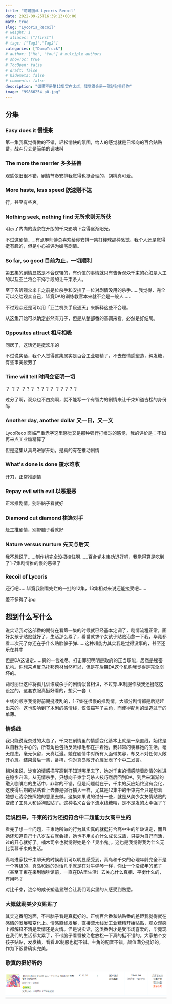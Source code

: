 ```yaml
---
title: "莉可丽丝 Lycoris Recoil"
date: 2022-09-25T16:39:13+08:00
math: true
slug: "Lycoris_Recoil"
# weight: 1
# aliases: ["/first"]
# tags: ["Tag1","Tag2"]
categories: ["DumpTruck"]
# author: ["Me", "You"] # multiple authors
# showToc: true
# TocOpen: false
# draft: false
# hidemeta: false
# comments: false
description: "如果不是第12集实在太烂，我觉得会是一部贴贴番佳作"
image: "99866254_p0.jpg"
---
```


## 分集

### Easy does it 慢慢来 

第一集我真觉得做的不错，轻松愉快的氛围，给人的感觉就是日常向的百合贴贴番，战斗只会是简单的调味料

### The more the merrier	多多益善 

观感依旧很不错，剧情节奏安排我觉得也挺合理的，胡桃真可爱。

### More haste, less speed 欲速则不达 

行，甚至有些爽。

### Nothing seek, nothing find 无所求则无所获

明示了内向的泷奈在开朗的千束影响下变得逐渐阳光。

不过这剧情……有点麻师傅总喜欢给你安排一集打棒球那种感觉，我个人还是觉得挺有趣的，但是小心被评为媚宅剧情。

### So far, so good 目前为止，一切顺利 

第五集的剧情显然是不合逻辑的，有价值的事情就只有告诉观众千束的心脏是人工的以及亚兰将会不择手段的让千束杀人。

至于告诉观众米卡之前是位杀手和安排了一位对剧情没用的杀手……我觉得，完全可以交给观众自己，毕竟DA的训练教官本来就不会是一般人……

不过观众还是可以用「亚兰机关手段通天」来解释这些不合理。

从这集开始可以确定必然有刀子，但是从整部番的基调来看，必然是好结局。

### Opposites attract 相斥相吸 

同居了，这话还是挺欢乐的

不过说实话，我个人觉得这集属实是百合工业糖精了，不去做情感塑造，纯发糖，有些审美疲劳了

### Time will tell 时间会证明一切 

？ ？？ ？？？ ？？？？ ？？？？？

过分了啊，观众也不白痴啊，就不能写一个有智力的剧情来让千束知道吉松的身份吗

### Another day, another dollar 又一日，又一文 

LycoReco 面临严重赤字这里感觉又是那种强行打棒球的感觉，我的评价是：不如再来点工业糖精算了

但是这集从真岛进家开始，是真的有在推动剧情

### What's done is done 覆水难收 

开刀，正常推剧情

### Repay evil with evil 以恶报恶 

正常推剧情，别带脑子看就好

### Diamond cut diamond 棋逢对手

赶工推剧情，别带脑子看就好

### Nature versus nurture 先天与后天

我不想说了……制作组完全没把控住啊……百合党本集劝退好吧，我觉得算是吃到了1-7集剧情推的慢的恶果了

### Recoil of Lycoris

还行吧……毕竟我刚看完烂的一批的12集，13集相对来说还能接受吧……

差不多得了.jpg

## 想到什么写什么

说实话我对这部番的期待在看第一集的时候就已经基本定调了，剧情流程正常，画好女孩子贴贴就好了，生活那么累了，看番就求个女孩子贴贴治愈一下我，毕竟都看二次元了你还在乎什么贴脸躲子弹……这种超能力其实我是觉得没事的，甚至还乐在其中

但是DA这设定……真的一言难尽，打击罪犯明明是政府的正当职能，居然是秘密机构。你想来点反乌托邦题材当然可以，但是在后期DA这个机构我觉得是完全崩坏的。

莉可丽丝这种将孤儿训练成杀手的剧情似曾相识，不过穿JK制服作战我还挺吃这设定的，这套衣服真挺好看的，想买一套（

主线的顺序我觉得前期挺凌乱的，1-7集在很慢的推剧情，大部分剧情都是后期赶出来的。这也影响到了本剧的感情线，仅仅描写了主角，而使得配角的塑造过于的单薄。

### 情感线

我只能说泷奈过的太苦了，千束在剧情里的情感变化基本上就是一条直线，始终是以自我为中心的，所有角色包括反派绿毛都在护着她，我非常的羡慕她的生活，毫无顾虑，毫无保留，天真烂漫。她在剧情中对所有人面带笑容，却又不对任何人敞开心扉。结果最后一集，卧槽，你对真岛敞开心扉发表了个中二发言。

相对来说，泷奈的情感描写高到不知道哪里去了，她对千束的情感随着剧情的推进在稳步升温，从无情杀手，只想向千束学习杀人技巧然后回到DA，到后来渐渐的融入咖啡店的生活中，非常的不错，但是问题就在于，千束的反应始终没有变化，这使得后期的贴贴看上去像是强行插入一样，尤其是12集中的千束完全只是想着她想让泷奈按照她的意思去做。这集如果说的过分一些，就是从美少女友情贴贴的变成了工具人和舔狗贴贴了。这种名义百合下流水线糖精，是不是发的太牵强了？

### 话说回来，千束的行为还挺符合中二超能力女高中生的

看完了想一个问题，千束她所做的行为其实真的就挺符合高中生的年龄设定，而且她还知道自己十八岁左右就会挂，她也不用关心什么成长成熟，只要为自己而活，过的开心就好了。楠木司令也就觉得她是个「臭小鬼」。这也是我觉得我为什么无比羡慕千束的生活。

真岛进家找千束聊天的时候我们可以明显感受到，真岛和千束的心理年龄完全不是一个等级的，真岛和她的对话几乎就是在对牛弹琴一样，你让一个没成年的孩子（甚至千束在来到咖啡馆前，一直在DA里生活）去关心什么真相、平衡什么的，有用吗？

对比千束，泷奈的成长塑造显然会让我们现实里的人感受到熟悉。

### 大概就剩美少女贴贴了

其实这番配泡面，不带脑子看是真挺好的。正统百合番和贴贴番的差距我觉得就在感情的发展和变化上。情感直线发展，直接流水线发工业糖精开始贴贴，观众观感上都解释不清是爱情还是友情。但是说实话，这类番剧才是受市场喜爱的，毕竟现在我们的生活都太累了，不带脑子看番被治愈放松一下真的挺不错的。大家拍个女孩子贴贴，发发糖，看看JK制服也挺不错。主角的配音不错，颜值满分挺好的，作为下饭番确实完美。

### 歌真的挺好听的

![碟还是买了的](op.png)